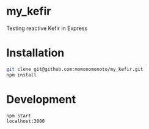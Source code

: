 # my_kefir
Testing reactive Kefir in Express

# Installation

```bash
git clone git@github.com:momonomonoto/my_kefir.git
npm install
```
# Development

```bash
npm start
localhost:3000
```
